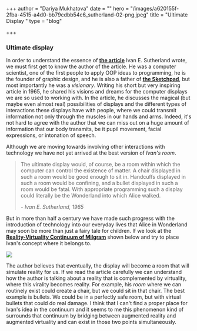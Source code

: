 +++
author = "Dariya Mukhatova"
date = ""
hero = "/images/a620155f-2fba-4515-a4d0-bb79cdbb54c6_sutherland-02-png.jpeg"
title = "Ultimate Display "
type = "blog"

+++
### Ultimate display

In order to understand the essence of [**the article**](http://citeseer.ist.psu.edu/viewdoc/summary?doi=10.1.1.136.3720) Ivan E. Sutherland wrote, we must first get to know the author of the article. He was a computer scientist, one of the first people to apply OOP ideas to programming, he is the founder of graphic design, and he is also a father of [**the Sketchpad**](https://en.wikipedia.org/wiki/Sketchpad), but most importantly he was a _visionary_. Writing his short but very inspiring article in 1965, he shared his visions and dreams for the computer displays we are so used to working with. In the article, he discusses the magical (but maybe even almost real) possibilities of displays and the different types of interactions these displays have with people, where we could transmit information not only through the muscles in our hands and arms. Indeed, it's not hard to agree with the author that we can miss out on a huge amount of information that our body transmits, be it pupil movement, facial expressions, or intonation of speech.

Although we are moving towards involving other interactions with technology we have not yet arrived at the best version of _Ivan's room_.

> The ultimate display would, of course, be a room within which the computer can control the existence of matter. A chair displayed in such a room would be good enough to sit in. Handcuffs displayed in such a room would be confining, and a bullet displayed in such a room would be fatal. With appropriate programming such a display could literally be the Wonderland into which Alice walked.
>
> _- Ivan E. Sutherland, 1965_

But in more than half a century we have made such progress with the introduction of technology into our everyday lives that Alice in Wonderland may soon be more than just a fairy tale for children. If we look at the [**Reality-Virtuality Continuum of Milgram**](https://en.wikipedia.org/wiki/Reality–virtuality_continuum) shown below and try to place Ivan's concept where it belongs to.

![](/images/mixerealitycontinuum_v2.jpg)

The author believes that eventually, the display will become a room that will simulate reality for us. If we read the article carefully we can understand how the author is talking about a reality that is complemented by virtuality, where this virality becomes reality. For example, his _room_ where we can routinely exist could create a chair, but we could sit in that chair. The best example is bullets. We could be in a perfectly safe room, but with virtual bullets that could do real damage. I think that I can't find a proper place for Ivan's idea in the continuum and it seems to me this phenomenon kind of surrounds that continuum by bridging between augmented reality and augmented virtuality and can exist in those two points simultaneously.